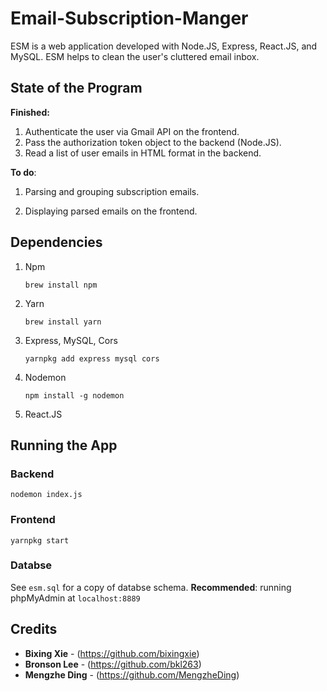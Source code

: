 # Email-Subscription-Manger
ESM is a web application developed with Node.JS, Express, React.JS, and MySQL. ESM helps to clean the user's cluttered email inbox. 



## State of the Program 

**Finished:** 

1. Authenticate the user via Gmail API on the frontend. 
2. Pass the authorization token object to the backend (Node.JS). 
3. Read a list of user emails in HTML format in the backend. 

**To do**: 

1. Parsing and grouping subscription emails. 

2. Displaying parsed emails on the frontend. 

   

## Dependencies 

1. Npm

    `brew install npm`

2. Yarn 

   `brew install yarn`

3. Express, MySQL, Cors 

   `yarnpkg add express mysql cors`

4. Nodemon

   `npm install -g nodemon`

5. React.JS



## Running the App	

### Backend 

`nodemon index.js`

### Frontend

`yarnpkg start`

### Databse 

See `esm.sql` for a copy of databse schema. **Recommended**: running phpMyAdmin at `localhost:8889`



## Credits 

* **Bixing Xie** - (https://github.com/bixingxie)
* **Bronson Lee** - (https://github.com/bkl263)
* **Mengzhe Ding** - (https://github.com/MengzheDing)
